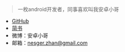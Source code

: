 >一枚android开发者，同事喜欢叫我安卓小哥

- [GitHub](https://github.com/nesger)
- [简书](http://www.jianshu.com/u/a6ff25236148)
- 微博：安卓小哥
- 邮箱：nesger.zhan@gmail.com

